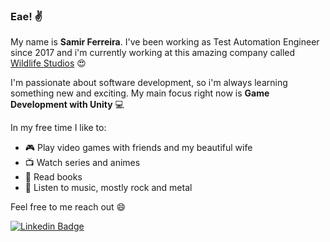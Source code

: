 ### Eae! ✌

My name is **Samir Ferreira**. I've been working as Test Automation Engineer since 2017 and i'm currently working at this amazing company called [Wildlife Studios](https://www.wildlifestudios.com) 😍

I'm passionate about software development, so i'm always learning something new and exciting. My main focus right now is **Game Development with Unity** 💻

In my free time I like to:
- 🎮 Play video games with friends and my beautiful wife
- 📺 Watch series and animes
- 📖 Read books
- 🎸 Listen to music, mostly rock and metal

Feel free to me reach out 😄


[![Linkedin Badge](https://img.shields.io/badge/-LinkedIn-blue?style=flat-square&logo=Linkedin&logoColor=white&link=https://www.linkedin.com/in/felipefialho)](https://www.linkedin.com/in/felipefialho)
